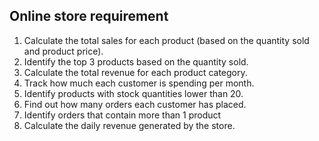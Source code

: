 ## Online store requirement

1) Calculate the total sales for each product (based on the quantity sold and product price).
2) Identify the top 3 products based on the quantity sold.
3) Calculate the total revenue for each product category.
4) Track how much each customer is spending per month.
5) Identify products with stock quantities lower than 20.
6) Find out how many orders each customer has placed.
7) Identify orders that contain more than 1 product
8) Calculate the daily revenue generated by the store.
